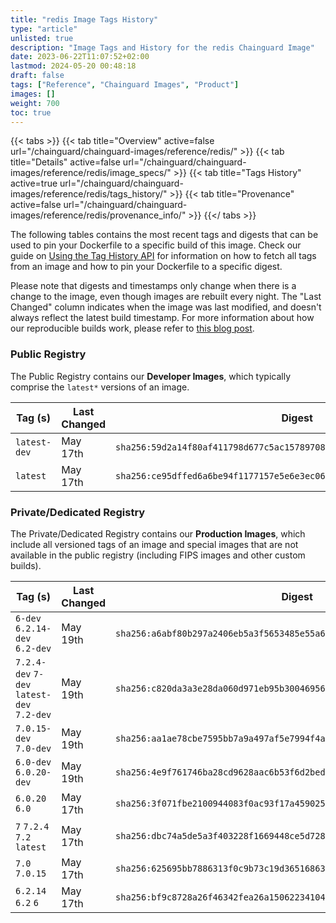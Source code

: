 ```yaml
---
title: "redis Image Tags History"
type: "article"
unlisted: true
description: "Image Tags and History for the redis Chainguard Image"
date: 2023-06-22T11:07:52+02:00
lastmod: 2024-05-20 00:48:18
draft: false
tags: ["Reference", "Chainguard Images", "Product"]
images: []
weight: 700
toc: true
---
```


{{< tabs >}}
{{< tab title="Overview" active=false url="/chainguard/chainguard-images/reference/redis/" >}}
{{< tab title="Details" active=false url="/chainguard/chainguard-images/reference/redis/image_specs/" >}}
{{< tab title="Tags History" active=true url="/chainguard/chainguard-images/reference/redis/tags_history/" >}}
{{< tab title="Provenance" active=false url="/chainguard/chainguard-images/reference/redis/provenance_info/" >}}
{{</ tabs >}}

The following tables contains the most recent tags and digests that can be used to pin your Dockerfile to a specific build of this image. Check our guide on [Using the Tag History API](/chainguard/chainguard-images/using-the-tag-history-api/) for information on how to fetch all tags from an image and how to pin your Dockerfile to a specific digest.

Please note that digests and timestamps only change when there is a change to the image, even though images are rebuilt every night. The "Last Changed" column indicates when the image was last modified, and doesn't always reflect the latest build timestamp. For more information about how our reproducible builds work, please refer to [this blog post](https://www.chainguard.dev/unchained/reproducing-chainguards-reproducible-image-builds).

### Public Registry
The Public Registry contains our **Developer Images**, which typically comprise the `latest*` versions of an image.

| Tag (s)       | Last Changed | Digest                                                                    |
|---------------|--------------|---------------------------------------------------------------------------|
|  `latest-dev` | May 17th     | `sha256:59d2a14f80af411798d677c5ac157897089a85382ba0857249adafa6037eeec3` |
|  `latest`     | May 17th     | `sha256:ce95dffed6a6be94f1177157e5e6e3ec06db1375b8b716eee8b90a58fbfc242c` |


### Private/Dedicated Registry
The Private/Dedicated Registry contains our **Production Images**, which include all versioned tags of an image and special images that are not available in the public registry (including FIPS images and other custom builds).

| Tag (s)                                     | Last Changed | Digest                                                                    |
|---------------------------------------------|--------------|---------------------------------------------------------------------------|
|  `6-dev` `6.2.14-dev` `6.2-dev`             | May 19th     | `sha256:a6abf80b297a2406eb5a3f5653485e55a65ab1f50da22148893b6bb68ea25246` |
|  `7.2.4-dev` `7-dev` `latest-dev` `7.2-dev` | May 19th     | `sha256:c820da3a3e28da060d971eb95b30046956dc18468c7a24e409e06db857f7ce78` |
|  `7.0.15-dev` `7.0-dev`                     | May 19th     | `sha256:aa1ae78cbe7595bb7a9a497af5e7994f4aa052c9c67d392172e231669aed0ea6` |
|  `6.0-dev` `6.0.20-dev`                     | May 19th     | `sha256:4e9f761746ba28cd9628aac6b53f6d2beda4a491e0c7ebc55f51a88e18f2a9f5` |
|  `6.0.20` `6.0`                             | May 17th     | `sha256:3f071fbe2100944083f0ac93f17a459025c6c46a88a827f7de68b25ed3f2c064` |
|  `7` `7.2.4` `7.2` `latest`                 | May 17th     | `sha256:dbc74a5de5a3f403228f1669448ce5d728817512d0420fa3ab60c2406e597154` |
|  `7.0` `7.0.15`                             | May 17th     | `sha256:625695bb7886313f0c9b73c19d36516863e7cffa78351602dcd69928bb1e66b9` |
|  `6.2.14` `6.2` `6`                         | May 17th     | `sha256:bf9c8728a26f46342fea26a15062234104d045781c6df9693882807947fed998` |

